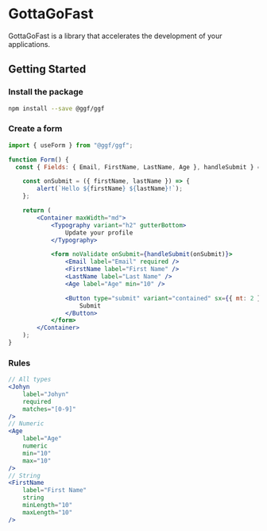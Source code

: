 # GottaGoFast

GottaGoFast is a library that accelerates the development of your applications.

## Getting Started

### Install the package

```sh
npm install --save @ggf/ggf
```

### Create a form

```jsx
import { useForm } from "@ggf/ggf";

function Form() {
  const { Fields: { Email, FirstName, LastName, Age }, handleSubmit } = useForm();

	const onSubmit = ({ firstName, lastName }) => {
		alert(`Hello ${firstName} ${lastName}!`);
	};

	return (
		<Container maxWidth="md">
			<Typography variant="h2" gutterBottom>
				Update your profile
			</Typography>

			<form noValidate onSubmit={handleSubmit(onSubmit)}>
				<Email label="Email" required />
				<FirstName label="First Name" />
				<LastName label="Last Name" />
				<Age label="Age" min="10" />

				<Button type="submit" variant="contained" sx={{ mt: 2 }}>
					Submit
				</Button>
			</form>
		</Container>
	);
}
```
### Rules
```jsx
// All types
<Johyn
	label="Johyn"
	required
	matches="[0-9]"
/>
// Numeric
<Age 
	label="Age"
	numeric
	min="10"
	max="10"
/>
// String
<FirstName
	label="First Name"
	string
	minLength="10"
	maxLength="10"
/>
```